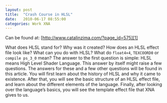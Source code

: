 ```yaml
---
layout: post
title:  "Crash Course in HLSL"
date:   2010-06-17 08:55:00
categories: Work XNA
---
```


Can be found at: [http://www.catalinzima.com/?page_id=575][1]

What does HLSL stand for? Why was it created? How does an HLSL effect file look like? What can you do with HLSL? What do `float4×4`, `TEXCOORD0` or `compile ps_3_0` mean?
The answer to the first question is simple: HLSL means High Level Shader Language. This answer by itself might raise a few questions.
The answers for these and a few other questions will be found in this article. You will first learn about the history of HLSL and why it came to existence.
After that, you will see the basic structure of an HLSL effect file, and learn about the different elements of the language.
Finally, after looking over the language’s basics, you will see the template effect file that XNA gives to us.

 [1]: http://www.catalinzima.com/?page_id=575 "http://www.catalinzima.com/?page_id=575"